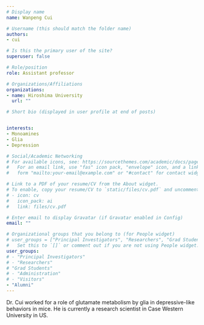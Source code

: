 ```yaml
---
# Display name
name: Wanpeng Cui

# Username (this should match the folder name)
authors:
- cui

# Is this the primary user of the site?
superuser: false

# Role/position
role: Assistant professor

# Organizations/Affiliations
organizations:
- name: Hiroshima University
  url: ""

# Short bio (displayed in user profile at end of posts)


interests:
- Monoamines
- Glia
- Depression

# Social/Academic Networking
# For available icons, see: https://sourcethemes.com/academic/docs/page-builder/#icons
#   For an email link, use "fas" icon pack, "envelope" icon, and a link in the
#   form "mailto:your-email@example.com" or "#contact" for contact widget.

# Link to a PDF of your resume/CV from the About widget.
# To enable, copy your resume/CV to `static/files/cv.pdf` and uncomment the lines below.
# - icon: cv
#   icon_pack: ai
#   link: files/cv.pdf

# Enter email to display Gravatar (if Gravatar enabled in Config)
email: ""

# Organizational groups that you belong to (for People widget)
# user_groups = ["Principal Investigators", "Researchers", "Grad Students", "Administration", "Visitors", "Alumni"]
#   Set this to `[]` or comment out if you are not using People widget.
user_groups:
# - "Principal Investigators"
# - "Researchers"
# "Grad Students"
# - "Administration"
# - "Visitors"
- "Alumni"
---
```


Dr. Cui worked for a role of glutamate metabolism by glia in depressive-like behaviors in mice. He is currently a research scientist in Case Western University in US.
